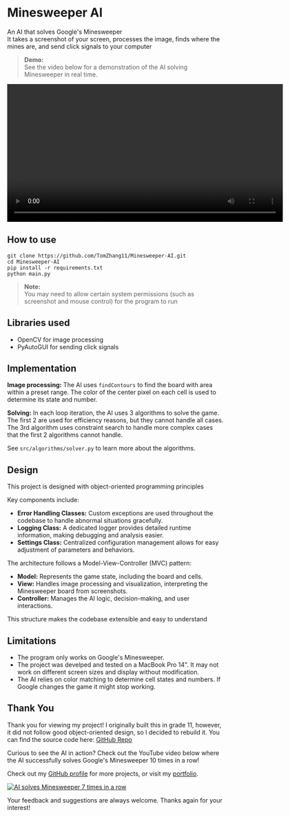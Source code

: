 # Minesweeper AI
An AI that solves Google's Minesweeper  
It takes a screenshot of your screen, processes the image, finds where the mines are, and send click signals to your computer

> **Demo:**  
> See the video below for a demonstration of the AI solving Minesweeper in real time.

<video src="assets/demo.mp4" width="640" controls loop></video>

## How to use
```
git clone https://github.com/TomZhang11/Minesweeper-AI.git
cd Minesweeper-AI
pip install -r requirements.txt
python main.py
```
> **Note:**  
> You may need to allow certain system permissions (such as screenshot and mouse control) for the program to run

## Libraries used
- OpenCV for image processing
- PyAutoGUI for sending click signals

## Implementation

**Image processing:** The AI uses `findContours` to find the board with area within a preset range. The color of the center pixel on each cell is used to determine its state and number.

**Solving:** In each loop iteration, the AI uses 3 algorithms to solve the game. The first 2 are used for efficiency reasons, but they cannot handle all cases. The 3rd algorithm uses constraint search to handle more complex cases that the first 2 algorithms cannot handle.

See `src/algorithms/solver.py` to learn more about the algorithms.

## Design

This project is designed with object-oriented programming principles

Key components include:
- **Error Handling Classes:** Custom exceptions are used throughout the codebase to handle abnormal situations gracefully.
- **Logging Class:** A dedicated logger provides detailed runtime information, making debugging and analysis easier.
- **Settings Class:** Centralized configuration management allows for easy adjustment of parameters and behaviors.

The architecture follows a Model-View-Controller (MVC) pattern:
- **Model:** Represents the game state, including the board and cells.
- **View:** Handles image processing and visualization, interpreting the Minesweeper board from screenshots.
- **Controller:** Manages the AI logic, decision-making, and user interactions.

This structure makes the codebase extensible and easy to understand

## Limitations

- The program only works on Google's Minesweeper.
- The project was develped and tested on a MacBook Pro 14". It may not work on different screen sizes and display without modification.
- The AI relies on color matching to determine cell states and numbers. If Google changes the game it might stop working.

## Thank You

Thank you for viewing my project! I originally built this in grade 11, however, it did not follow good object-oriented design, so I decided to rebuild it. You can find the source code here: [GitHub Repo](https://github.com/TomZhang11/Minesweeper-AI)

Curious to see the AI in action? Check out the YouTube video below where the AI successfully solves Google's Minesweeper 10 times in a row!

Check out my [GitHub profile](https://github.com/TomZhang11) for more projects, or visit my [portfolio](https://tomzhang.netlify.app/).

[![AI solves Minesweeper 7 times in a row](https://img.youtube.com/vi/hkKDX_FBbR8/maxresdefault.jpg)](https://www.youtube.com/watch?v=hkKDX_FBbR8)

Your feedback and suggestions are always welcome. Thanks again for your interest!
